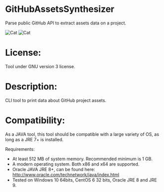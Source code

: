 # GitHubAssetsSynthesizer

Parse public GitHub API to extract assets data on a project.

![Cat](../assets/GitHubAssetsSynthesizer.jpg)
![Cat](../assets/GitHubAssetsSynthesizer_help.jpg)

# License:

Tool under GNU version 3 license.

# Description:

CLI tool to print data about GitHub project assets.

# Compatibility:

As a JAVA tool, this tool should be compatible with a large variety of OS, as long as a JRE 7+ is installed.

Requirements:
- At least 512 MB of system memory. Recommended minimum is 1 GB.
- A modern operating system. Both x86 and x64 are supported.
- Oracle JAVA JRE 8+, can be found here:<br />
http://www.oracle.com/technetwork/java/index.html<br />
- Tested on Windows 10 64bits, CentOS 6 32 bits, Oracle JRE 8 and JRE 9.
